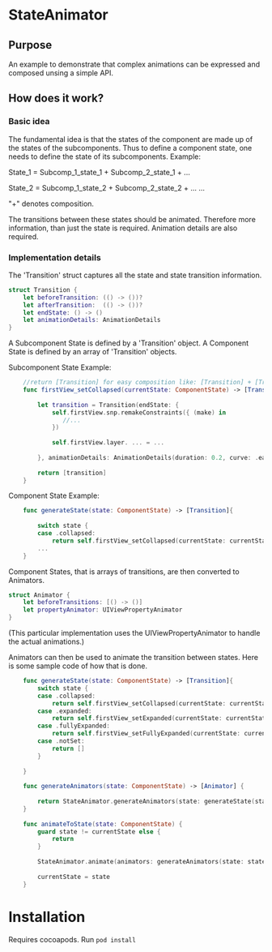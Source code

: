 # StateAnimator

## Purpose
An example to demonstrate that complex animations can be expressed and composed unsing a simple API. 

## How does it work? 

### Basic idea
The fundamental idea is that the states of the component are made up of the states of the subcomponents. Thus to define a component state, one needs to define the state of its subcomponents. Example:

State_1 = Subcomp_1_state_1 + Subcomp_2_state_1 + ...

State_2 = Subcomp_1_state_2 + Subcomp_2_state_2 + ...
...

"+" denotes composition.

The transitions between these states should be animated. Therefore more information, than just the state is required. Animation details are also required. 

### Implementation details

The 'Transition' struct captures all the state and state transition information. 

```swift
struct Transition {
    let beforeTransition: (() -> ())?
    let afterTransition:  (() -> ())?
    let endState: () -> ()
    let animationDetails: AnimationDetails
}
```

A Subcomponent State is defined by a 'Transition' object. A Component State is defined by an array of 'Transition' objects. 

Subcomponent State Example: 
```swift
    //return [Transition] for easy composition like: [Transition] + [Transition]
    func firstView_setCollapsed(currentState: ComponentState) -> [Transition] {
        
        let transition = Transition(endState: {
            self.firstView.snp.remakeConstraints({ (make) in
               //...
            })
            
            self.firstView.layer. ... = ...
       
        }, animationDetails: AnimationDetails(duration: 0.2, curve: .easeOut))
        
        return [transition]
    }
```

Component State Example: 

```swift
    func generateState(state: ComponentState) -> [Transition]{
        
        switch state {
        case .collapsed:
            return self.firstView_setCollapsed(currentState: currentState) + self.secondView_setCollapsed(currentState: currentState)
        ...
    }
```

Component States, that is arrays of transitions, are then converted to Animators. 

```swift
struct Animator {
    let beforeTransitions: [() -> ()]
    let propertyAnimator: UIViewPropertyAnimator
}
```

(This particular implementation uses the UIViewPropertyAnimator to handle the actual animations.)

Animators can then be used to animate the transition between states. Here is some sample code of how that is done. 

```swift
    func generateState(state: ComponentState) -> [Transition]{
        switch state {
        case .collapsed:
            return self.firstView_setCollapsed(currentState: currentState) + self.secondView_setCollapsed(currentState: currentState)
        case .expanded:
            return self.firstView_setExpanded(currentState: currentState) + self.secondView_setExpanded(currentState: currentState)
        case .fullyExpanded:
            return self.firstView_setFullyExpanded(currentState: currentState) + self.secondView_setFullyExpanded(currentState: currentState)
        case .notSet:
            return []
        }
        
    }
    
    func generateAnimators(state: ComponentState) -> [Animator] {
        
        return StateAnimator.generateAnimators(state: generateState(state: state), parentView: self.view)
    }
    
    func animateToState(state: ComponentState) {
        guard state != currentState else {
            return
        }
    
        StateAnimator.animate(animators: generateAnimators(state: state))
        
        currentState = state
    }
```




# Installation

Requires cocoapods. Run ```pod install```
